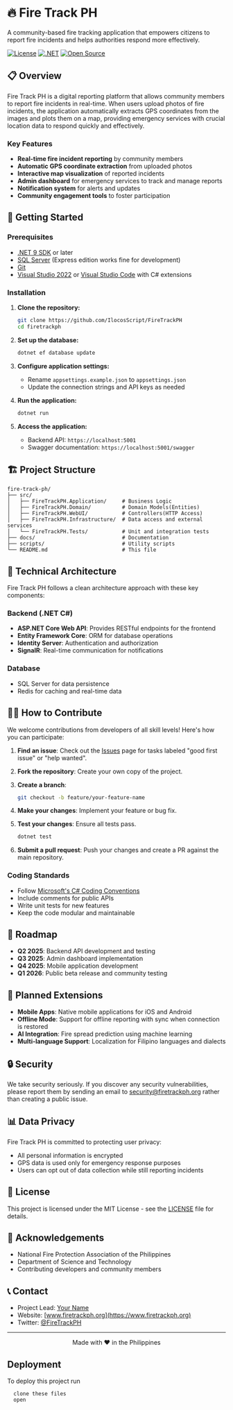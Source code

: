 # 🔥 Fire Track PH

A community-based fire tracking application that empowers citizens to report fire incidents and helps authorities respond more effectively.

[![License](https://img.shields.io/badge/License-MIT-blue.svg)](LICENSE)
[![.NET](https://img.shields.io/badge/.NET-9.0-purple.svg)](https://dotnet.microsoft.com/download)
[![Open Source](https://img.shields.io/badge/Open%20Source-%E2%9D%A4-red.svg)](https://github.com/yourusername/fire-track-ph)

## 📋 Overview

Fire Track PH is a digital reporting platform that allows community members to report fire incidents in real-time. When users upload photos of fire incidents, the application automatically extracts GPS coordinates from the images and plots them on a map, providing emergency services with crucial location data to respond quickly and effectively.

### Key Features

- **Real-time fire incident reporting** by community members
- **Automatic GPS coordinate extraction** from uploaded photos
- **Interactive map visualization** of reported incidents
- **Admin dashboard** for emergency services to track and manage reports
- **Notification system** for alerts and updates
- **Community engagement tools** to foster participation

## 🚀 Getting Started

### Prerequisites

- [.NET 9 SDK](https://dotnet.microsoft.com/download/dotnet/9.0) or later
- [SQL Server](https://www.microsoft.com/en-us/sql-server/sql-server-downloads) (Express edition works fine for development)
- [Git](https://git-scm.com/downloads)
- [Visual Studio 2022](https://visualstudio.microsoft.com/vs/) or [Visual Studio Code](https://code.visualstudio.com/) with C# extensions

### Installation

1. **Clone the repository:**
   ```bash
   git clone https://github.com/IlocosScript/FireTrackPH
   cd firetrackph
   ```

2. **Set up the database:**
   ```bash
   dotnet ef database update
   ```

3. **Configure application settings:**
   - Rename `appsettings.example.json` to `appsettings.json`
   - Update the connection strings and API keys as needed

4. **Run the application:**
   ```bash
   dotnet run
   ```

5. **Access the application:**
   - Backend API: `https://localhost:5001`
   - Swagger documentation: `https://localhost:5001/swagger`

## 🏗️ Project Structure

```
fire-track-ph/
├── src/
│   ├── FireTrackPH.Application/     # Business Logic
│   ├── FireTrackPH.Domain/          # Domain Models(Entities)
│   ├── FireTrackPH.WebUI/           # Controllers(HTTP Access)
│   ├── FireTrackPH.Infrastructure/  # Data access and external services
│   └── FireTrackPH.Tests/           # Unit and integration tests
├── docs/                            # Documentation
├── scripts/                         # Utility scripts
└── README.md                        # This file
```

## 🧠 Technical Architecture

Fire Track PH follows a clean architecture approach with these key components:

### Backend (.NET C#)
- **ASP.NET Core Web API**: Provides RESTful endpoints for the frontend
- **Entity Framework Core**: ORM for database operations
- **Identity Server**: Authentication and authorization
- **SignalR**: Real-time communication for notifications

### Database
- SQL Server for data persistence
- Redis for caching and real-time data

## 👨‍💻 How to Contribute

We welcome contributions from developers of all skill levels! Here's how you can participate:

1. **Find an issue**: Check out the [Issues](https://github.com/IlocosScript/FireTrackPH/issues) page for tasks labeled "good first issue" or "help wanted".

2. **Fork the repository**: Create your own copy of the project.

3. **Create a branch**: 
   ```bash
   git checkout -b feature/your-feature-name
   ```

4. **Make your changes**: Implement your feature or bug fix.

5. **Test your changes**: Ensure all tests pass.
   ```bash
   dotnet test
   ```

6. **Submit a pull request**: Push your changes and create a PR against the main repository.

### Coding Standards

- Follow [Microsoft's C# Coding Conventions](https://docs.microsoft.com/en-us/dotnet/csharp/programming-guide/inside-a-program/coding-conventions)
- Include comments for public APIs
- Write unit tests for new features
- Keep the code modular and maintainable

## 📄 Roadmap

- **Q2 2025**: Backend API development and testing
- **Q3 2025**: Admin dashboard implementation
- **Q4 2025**: Mobile application development
- **Q1 2026**: Public beta release and community testing

## 📱 Planned Extensions

- **Mobile Apps**: Native mobile applications for iOS and Android
- **Offline Mode**: Support for offline reporting with sync when connection is restored
- **AI Integration**: Fire spread prediction using machine learning
- **Multi-language Support**: Localization for Filipino languages and dialects

## 🔒 Security

We take security seriously. If you discover any security vulnerabilities, please report them by sending an email to security@firetrackph.org rather than creating a public issue.

## 📊 Data Privacy

Fire Track PH is committed to protecting user privacy:
- All personal information is encrypted
- GPS data is used only for emergency response purposes
- Users can opt out of data collection while still reporting incidents

## 📜 License

This project is licensed under the MIT License - see the [LICENSE](LICENSE) file for details.

## 🤝 Acknowledgements

- National Fire Protection Association of the Philippines
- Department of Science and Technology
- Contributing developers and community members

## 📞 Contact

- Project Lead: [Your Name](mailto:your.email@example.com)
- Website: [www.firetrackph.org](https://www.firetrackph.org)
- Twitter: [@FireTrackPH](https://twitter.com/FireTrackPH)

---

<p align="center">Made with ❤️ in the Philippines</p>

## Deployment

To deploy this project run

```
  clone these files
  open 
```

